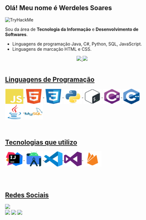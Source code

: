 ## Olá! Meu nome é Werdeles Soares

<img src="https://tryhackme-badges.s3.amazonaws.com/gh05tb0y.png" alt="TryHackMe" width=200> 

Sou da área de **Tecnologia da Informação** e **Desenvolvimento de Softwares**.

* Linguagens de programação Java, C#, Python, SQL, JavaScript.
* Linguagens de marcação HTML e CSS. 

<div align="center">
  <a href="https://github.com/werdelesmarcio">
  <img height="180em" src="https://github-readme-stats.vercel.app/api?username=werdelesmarcio&show_icons=true&theme=dracula&include_all_commits=true&count_private=true"/>
  <img height="180em" src="https://github-readme-stats.vercel.app/api/top-langs/?username=werdelesmarcio&layout=compact&langs_count=7&theme=dracula"/>
</div>

<div style="display: inline_block"><br>
<h2>Linguagens de Programação</h2>
  <img align="center" alt="Javascript" height="50" width="60" src="https://raw.githubusercontent.com/devicons/devicon/master/icons/javascript/javascript-plain.svg">  
  <img align="center" alt="HTML" height="50" width="60" src="https://raw.githubusercontent.com/devicons/devicon/master/icons/html5/html5-original.svg">
  <img align="center" alt="CSS" height="50" width="60" src="https://raw.githubusercontent.com/devicons/devicon/master/icons/css3/css3-original.svg">
  <img align="center" alt="Python" height="50" width="60" src="https://raw.githubusercontent.com/devicons/devicon/master/icons/python/python-original.svg">
  <img align="center" alt="Shellscript" height="50" width="60" src="https://github.com/devicons/devicon/blob/master/icons/bash/bash-original.svg">
  <img align="center" alt="Csharp" height="50" width="60" src="https://raw.githubusercontent.com/devicons/devicon/master/icons/csharp/csharp-original.svg">
  <img align="center" alt="C++" height="50" width="60" src="https://github.com/devicons/devicon/blob/master/icons/cplusplus/cplusplus-original.svg">
  <img align="center" alt="Java" height="50" width="60" src="https://github.com/devicons/devicon/blob/master/icons/java/java-original.svg">  
  <img align="center" alt="Mysql" height="50" width="60" src="https://github.com/devicons/devicon/blob/master/icons/mysql/mysql-original-wordmark.svg"> 
  <br>
  <br>
  <br>
  <h2>Tecnologias que utilizo</h2>
  <img align="center" alt="Intellig" height="50" width="60" src="https://github.com/devicons/devicon/blob/master/icons/intellij/intellij-original.svg">  
  <img align="center" alt="Android Studio" height="50" width="60" src="https://github.com/devicons/devicon/blob/master/icons/androidstudio/androidstudio-original.svg"> 
  <img align="center" alt="VSCode" height="50" width="60" src="https://github.com/devicons/devicon/blob/master/icons/vscode/vscode-original.svg">  
  <img align="center" alt="Visual Studio" height="50" width="60" src="https://github.com/devicons/devicon/blob/master/icons/visualstudio/visualstudio-plain.svg">
  <img align="center" alt="Firebase" height="50" width="60" src="https://github.com/devicons/devicon/blob/master/icons/firebase/firebase-plain.svg">    
   
</div>
 
<div>
  <br>
  <br>
  <br>
<h2> Redes Sociais </h2>

  <a href="https://instagram.com/werdelessoares" target="_blank"><img src="https://img.shields.io/badge/-Instagram-%23E4405F?style=for-the-badge&logo=instagram&logoColor=white" target="_blank"></a> 	 
  <a href = "mailto:werdelesmarcio@gmail.com"><img src="https://img.shields.io/badge/Gmail-D14836?style=for-the-badge&logo=gmail&logoColor=white" target="_blank"></a>
  <a href="https://www.linkedin.com/in/werdeles-soares" target="_blank"><img src="https://img.shields.io/badge/-LinkedIn-%230077B5?style=for-the-badge&logo=linkedin&logoColor=white" target="_blank"></a> 
  <a href = "https://github.com/werdelesmarcio" target="_blank"><img src="https://img.shields.io/badge/GitHub-100000?style=for-the-badge&logo=github&logoColor=white" target="_blank">

</div>

